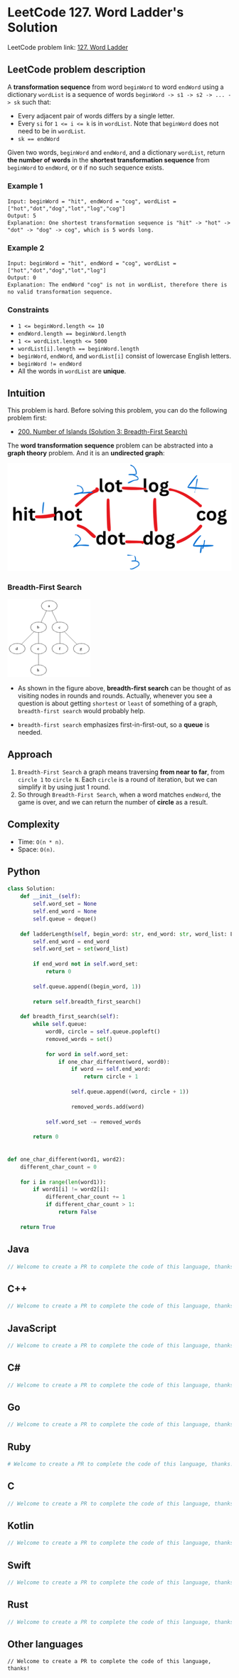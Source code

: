 # LeetCode 127. Word Ladder's Solution
LeetCode problem link: [127. Word Ladder](https://leetcode.com/problems/word-ladder/)

## LeetCode problem description
A **transformation sequence** from word `beginWord` to word `endWord` using a dictionary `wordList` is a sequence of words `beginWord -> s1 -> s2 -> ... -> sk` such that:

* Every adjacent pair of words differs by a single letter.
* Every `si` for `1 <= i <= k` is in `wordList`. Note that `beginWord` does not need to be in `wordList`.
* `sk == endWord`

Given two words, `beginWord` and `endWord`, and a dictionary `wordList`, return **the number of words** in the **shortest transformation sequence** from `beginWord` to `endWord`, or `0` if no such sequence exists.

### Example 1
```
Input: beginWord = "hit", endWord = "cog", wordList = ["hot","dot","dog","lot","log","cog"]
Output: 5
Explanation: One shortest transformation sequence is "hit" -> "hot" -> "dot" -> "dog" -> cog", which is 5 words long.
```

### Example 2
```
Input: beginWord = "hit", endWord = "cog", wordList = ["hot","dot","dog","lot","log"]
Output: 0
Explanation: The endWord "cog" is not in wordList, therefore there is no valid transformation sequence.
```

### Constraints
- `1 <= beginWord.length <= 10`
- `endWord.length == beginWord.length`
- `1 <= wordList.length <= 5000`
- `wordList[i].length == beginWord.length`
- `beginWord`, `endWord`, and `wordList[i]` consist of lowercase English letters.
- `beginWord != endWord`
- All the words in `wordList` are **unique**.

## Intuition
This problem is hard. Before solving this problem, you can do the following problem first:

- [200. Number of Islands (Solution 3: Breadth-First Search)](200-number-of-islands-3.md)

The **word transformation sequence** problem can be abstracted into a **graph theory** problem. And it is an **undirected graph**:

![](../../images/127.png)

### Breadth-First Search
![](../../images/binary_tree_BFS_1.gif)

* As shown in the figure above, **breadth-first search** can be thought of as visiting nodes in rounds and rounds. Actually, whenever you see a question is about
getting `shortest` or `least` of something of a graph, `breadth-first search` would probably help.

* `breadth-first search` emphasizes first-in-first-out, so a **queue** is needed.

## Approach
1. `Breadth-First Search` a graph means traversing **from near to far**, from `circle 1` to `circle N`. Each `circle` is a round of iteration, but we can simplify it by using just 1 round.
1. So through `Breadth-First Search`, when a word matches `endWord`, the game is over, and we can return the number of **circle** as a result.

## Complexity
* Time: `O(n * n)`.
* Space: `O(n)`.

## Python
```python
class Solution:
    def __init__(self):
        self.word_set = None
        self.end_word = None
        self.queue = deque()

    def ladderLength(self, begin_word: str, end_word: str, word_list: List[str]) -> int:
        self.end_word = end_word
        self.word_set = set(word_list)

        if end_word not in self.word_set:
            return 0
        
        self.queue.append((begin_word, 1))

        return self.breadth_first_search()

    def breadth_first_search(self):
        while self.queue:
            word0, circle = self.queue.popleft()
            removed_words = set()

            for word in self.word_set:
                if one_char_different(word, word0):
                    if word == self.end_word:
                        return circle + 1

                    self.queue.append((word, circle + 1))

                    removed_words.add(word)
            
            self.word_set -= removed_words
        
        return 0


def one_char_different(word1, word2):
    different_char_count = 0

    for i in range(len(word1)):
        if word1[i] != word2[i]:
            different_char_count += 1
            if different_char_count > 1:
                return False
    
    return True
```

## Java
```java
// Welcome to create a PR to complete the code of this language, thanks!
```

## C++
```cpp
// Welcome to create a PR to complete the code of this language, thanks!
```

## JavaScript
```javascript
// Welcome to create a PR to complete the code of this language, thanks!
```

## C#
```c#
// Welcome to create a PR to complete the code of this language, thanks!
```

## Go
```go
// Welcome to create a PR to complete the code of this language, thanks!
```

## Ruby
```ruby
# Welcome to create a PR to complete the code of this language, thanks!
```

## C
```c
// Welcome to create a PR to complete the code of this language, thanks!
```

## Kotlin
```kotlin
// Welcome to create a PR to complete the code of this language, thanks!
```

## Swift
```swift
// Welcome to create a PR to complete the code of this language, thanks!
```

## Rust
```rust
// Welcome to create a PR to complete the code of this language, thanks!
```

## Other languages
```
// Welcome to create a PR to complete the code of this language, thanks!
```
